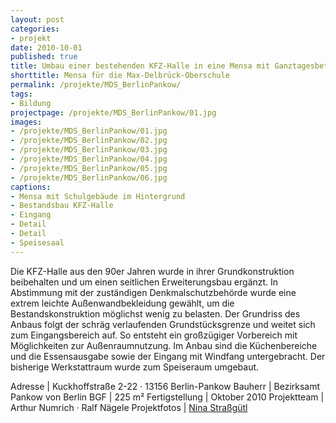 ```yaml
---
layout: post
categories:
- projekt
date: 2010-10-01
published: true
title: Umbau einer bestehenden KFZ-Halle in eine Mensa mit Ganztagesbetrieb für die Max-Delbrück-Oberschule
shorttitle: Mensa für die Max-Delbrück-Oberschule
permalink: /projekte/MDS_BerlinPankow/
tags: 
- Bildung
projectpage: /projekte/MDS_BerlinPankow/01.jpg
images:
- /projekte/MDS_BerlinPankow/01.jpg
- /projekte/MDS_BerlinPankow/02.jpg
- /projekte/MDS_BerlinPankow/03.jpg
- /projekte/MDS_BerlinPankow/04.jpg
- /projekte/MDS_BerlinPankow/05.jpg
- /projekte/MDS_BerlinPankow/06.jpg
captions:
- Mensa mit Schulgebäude im Hintergrund
- Bestandsbau KFZ-Halle
- Eingang
- Detail
- Detail
- Speisesaal
---
```

Die KFZ-Halle aus den 90er Jahren wurde in ihrer Grundkonstruktion beibehalten und um einen seitlichen Erweiterungsbau ergänzt. In Abstimmung mit der zuständigen Denkmalschutzbehörde wurde eine extrem leichte Außenwandbekleidung gewählt, um die Bestandskonstruktion möglichst wenig zu belasten. Der Grundriss des Anbaus folgt der schräg verlaufenden Grundstücksgrenze und weitet sich zum Eingangsbereich auf. So entsteht ein großzügiger Vorbereich mit Möglichkeiten zur Außenraumnutzung. Im Anbau sind die Küchen­bereiche und die Essensausgabe sowie der Eingang mit Windfang unter­gebracht. Der bisherige Werkstattraum wurde zum Speiseraum umgebaut.

Adresse	|	Kuckhoffstraße 2-22 · 13156 Berlin-Pankow
Bauherr	|	Bezirksamt Pankow von Berlin
BGF		|	225 m²
Fertigstellung	|	Oktober 2010
Projektteam	|	Arthur Numrich · Ralf Nägele
Projektfotos	|	[Nina Straßgütl](http://www.ninastrg.de/)